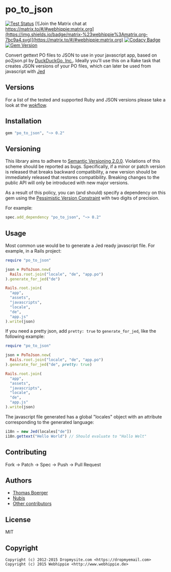 # po_to_json

[![Test Status](https://github.com/webhippie/po_to_json/actions/workflows/testing.yml/badge.svg)](https://github.com/webhippie/po_to_json/actions/workflows/testing.yaml) [![Join the Matrix chat at https://matrix.to/#/#webhippie:matrix.org](https://img.shields.io/badge/matrix-%23webhippie%3Amatrix.org-7bc9a4.svg)](https://matrix.to/#/#webhippie:matrix.org) [![Codacy Badge](https://app.codacy.com/project/badge/Grade/6e015952f83d42d4bfc7e335d856554a)](https://app.codacy.com/gh/webhippie/po_to_json/dashboard?utm_source=gh&utm_medium=referral&utm_content=&utm_campaign=Badge_grade) [![Gem Version](https://badge.fury.io/rb/po_to_json.svg)](https://badge.fury.io/rb/po_to_json)

Convert gettext PO files to JSON to use in your javascript app, based on
po2json.pl by [DuckDuckGo, Inc.](http://duckduckgo.com/). Ideally you'll use
this on a Rake task that creates JSON versions of your PO files, which can
later be used from javascript with [Jed](http://slexaxton.github.io/Jed/)


## Versions

For a list of the tested and supported Ruby and JSON versions please take a
look at the [wokflow][workflow].

## Installation

```ruby
gem "po_to_json", "~> 0.2"
```

## Versioning

This library aims to adhere to [Semantic Versioning 2.0.0][semver]. Violations
of this scheme should be reported as bugs. Specifically, if a minor or patch
version is released that breaks backward compatibility, a new version should be
immediately released that restores compatibility. Breaking changes to the public
API will only be introduced with new major versions.

As a result of this policy, you can (and should) specify a dependency on this
gem using the [Pessimistic Version Constraint][pvc] with two digits of precision.

For example:

```ruby
spec.add_dependency "po_to_json", "~> 0.2"
```

## Usage

Most common use would be to generate a Jed ready javascript file. For example,
in a Rails project:

```ruby
require "po_to_json"

json = PoToJson.new(
  Rails.root.join("locale", "de", "app.po")
).generate_for_jed("de")

Rails.root.join(
  "app",
  "assets",
  "javascripts",
  "locale",
  "de",
  "app.js"
).write(json)
```

If you need a pretty json, add `pretty: true` to `generate_for_jed`, like the
following example:

```ruby
require "po_to_json"

json = PoToJson.new(
  Rails.root.join("locale", "de", "app.po")
).generate_for_jed("de", pretty: true)

Rails.root.join(
  "app",
  "assets",
  "javascripts",
  "locale",
  "de",
  "app.js"
).write(json)
```

The javascript file generated has a global "locales" object with an attribute
corresponding to the generated language:

```javascript
i18n = new Jed(locales["de"])
i18n.gettext("Hello World") // Should evaluate to "Hallo Welt"
```

## Contributing

Fork -> Patch -> Spec -> Push -> Pull Request

## Authors

*   [Thomas Boerger](https://github.com/tboerger)
*   [Nubis](https://github.com/nubis)
*   [Other contributors](https://github.com/webhippie/po_to_json/graphs/contributors)

## License

MIT

## Copyright

```
Copyright (c) 2012-2015 Dropmysite.com <https://dropmyemail.com>
Copyright (c) 2015 Webhippie <http://www.webhippie.de>
```

[workflow]: https://github.com/webhippie/po_to_json/blob/master/.github/workflows/testing.yml
[semver]: http://semver.org
[pvc]: http://guides.rubygems.org/patterns/#pessimistic-version-constraint
